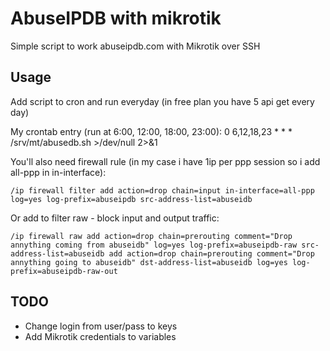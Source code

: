 # AbuseIPDB with mikrotik
Simple script to work abuseipdb.com with Mikrotik over SSH

## Usage

Add script to cron and run everyday (in free plan you have 5 api get every day)

My crontab entry (run at 6:00, 12:00, 18:00, 23:00):
0 6,12,18,23 * * * /srv/mt/abusedb.sh >/dev/null 2>&1

You'll also need firewall rule (in my case i have 1ip per ppp session so i add all-ppp in in-interface):  

`/ip firewall filter add action=drop chain=input in-interface=all-ppp log=yes log-prefix=abuseipdb src-address-list=abuseidb`

Or add to filter raw - block input and output traffic:

`/ip firewall raw
add action=drop chain=prerouting comment="Drop annything coming from abuseidb" log=yes log-prefix=abuseipdb-raw src-address-list=abuseidb
add action=drop chain=prerouting comment="Drop annything going to abuseidb" dst-address-list=abuseidb log=yes log-prefix=abuseipdb-raw-out`

## TODO
- Change login from user/pass to keys
- Add Mikrotik credentials to variables
